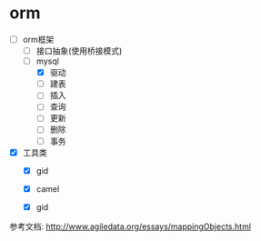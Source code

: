 # orm



* [ ] orm框架
    * [ ] 接口抽象(使用桥接模式)
    * [ ] mysql
        * [x] 驱动
        * [ ] 建表
        * [ ] 插入
        * [ ] 查询
        * [ ] 更新
        * [ ] 删除
        * [ ] 事务

* [x] 工具类
    * [x] gid 
    * [x] camel
    * [x] gid




参考文档:
http://www.agiledata.org/essays/mappingObjects.html
